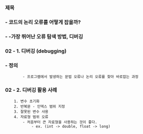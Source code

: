 ### 제목  
### - 코드의 논리 오류를 어떻게 잡을까?  
### - \-가장 뛰어난 오류 탐색 방법, 디버깅  
  
### 02 - 1. 디버깅 (debugging)  
###     - 정의  
            - 프로그램에서 발생하는 문법 오류나 논리 오류를 찾아 바로잡는 과정  
      
### 02 - 2. 디버깅 활용 사례  
        1. 변수 초기화  
        2. 반복문 - 인덱스 범위 지정  
        3. 잘못된 변수 사용  
        4. 자료형 범위 오류  
            - 처음부터 큰 자료형을 사용하는 것이 좋다.  
                - ex. (int -> double, float -> long)  